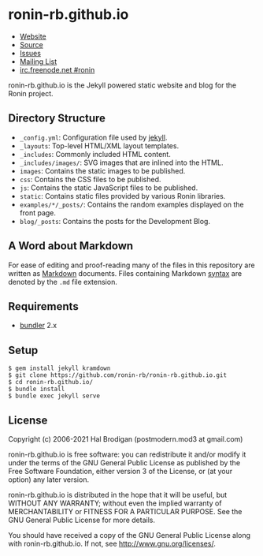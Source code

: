 # ronin-rb.github.io

* [Website](http://ronin-rb.github.io)
* [Source](https://github.com/ronin-rb/ronin-rb.github.io)
* [Issues](https://github.com/ronin-rb/ronin-rb.github.io/issues)
* [Mailing List](http://groups.google.com/group/ronin-rb)
* [irc.freenode.net #ronin](http://webchat.freenode.net/?channels=ronin&uio=Mj10cnVldd)

ronin-rb.github.io is the Jekyll powered static website and blog for the
Ronin project.

## Directory Structure

* `_config.yml`: Configuration file used by [jekyll].
* `_layouts`: Top-level HTML/XML layout templates.
* `_includes`: Commonly included HTML content.
* `_includes/images/`: SVG images that are inlined into the HTML.
* `images`: Contains the static images to be published.
* `css`: Contains the CSS files to be published.
* `js`: Contains the static JavaScript files to be published.
* `static`: Contains static files provided by various Ronin libraries.
* `examples/*/_posts/`: Contains the random examples displayed on the
  front page.
* `blog/_posts`: Contains the posts for the Development Blog.

## A Word about Markdown

For ease of editing and proof-reading many of the files in this repository
are written as [Markdown] documents. Files containing Markdown [syntax] are
denoted by the `.md` file extension.

## Requirements

* [bundler] 2.x

## Setup

    $ gem install jekyll kramdown
    $ git clone https://github.com/ronin-rb/ronin-rb.github.io.git
    $ cd ronin-rb.github.io/
    $ bundle install
    $ bundle exec jekyll serve

## License

Copyright (c) 2006-2021 Hal Brodigan (postmodern.mod3 at gmail.com)

ronin-rb.github.io is free software: you can redistribute it and/or
modify it under the terms of the GNU General Public License as published by
the Free Software Foundation, either version 3 of the License, or
(at your option) any later version.

ronin-rb.github.io is distributed in the hope that it will be useful,
but WITHOUT ANY WARRANTY; without even the implied warranty of
MERCHANTABILITY or FITNESS FOR A PARTICULAR PURPOSE.  See the
GNU General Public License for more details.

You should have received a copy of the GNU General Public License
along with ronin-rb.github.io.  If not, see
<http://www.gnu.org/licenses/>.

[Markdown]: http://en.wikipedia.org/wiki/Markdown
[syntax]: http://daringfireball.net/projects/markdown/basics

[bundler]: https://bundler.io/
[jekyll]: https://github.com/mojombo/jekyll#readme
[kramdown]: https://kramdown.gettalong.org/
